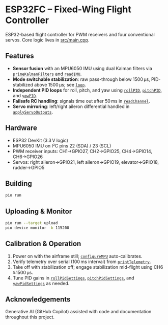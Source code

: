 # ESP32FC – Fixed-Wing Flight Controller

ESP32-based flight controller for PWM receivers and four conventional servos. Core logic lives in [src/main.cpp](src/main.cpp).

## Features

- **Sensor fusion** with an MPU6050 IMU using dual Kalman filters via [`primeKalmanFilters`](src/main.cpp) and [`readIMU`](src/main.cpp).
- **Mode switchable stabilization**: raw pass-through below 1500 µs, PID-stabilized above 1500 µs; see [`loop`](src/main.cpp).
- **Independent PID loops** for roll, pitch, and yaw using [`rollPID`](src/main.cpp), [`pitchPID`](src/main.cpp), and [`yawPID`](src/main.cpp).
- **Failsafe RC handling**: signals time out after 50 ms in [`readChannel`](src/main.cpp).
- **Servo mirroring**: left/right aileron differential handled in [`applyServoOutputs`](src/main.cpp).

## Hardware

- ESP32 DevKit (3.3 V logic)
- MPU6050 IMU on I²C pins 22 (SDA) / 23 (SCL)
- PWM receiver inputs: CH1→GPIO27, CH2→GPIO25, CH4→GPIO14, CH6→GPIO26
- Servos: right aileron→GPIO21, left aileron→GPIO19, elevator→GPIO18, rudder→GPIO5

## Building

```bash
pio run
```

## Uploading & Monitor

```bash
pio run --target upload
pio device monitor -b 115200
```

## Calibration & Operation

1. Power on with the airframe still; [`configureMPU`](src/main.cpp) auto-calibrates.
2. Verify telemetry over serial (100 ms interval) from [`printTelemetry`](src/main.cpp).
3. Take off with stabilization off; engage stabilization mid-flight using CH6 ≥1500 µs.
4. Tune PID gains in [`rollPidSettings`](src/main.cpp), [`pitchPidSettings`](src/main.cpp), and [`yawPidSettings`](src/main.cpp) as needed.

## Acknowledgements

Generative AI (GitHub Copilot) assisted with code and documentation throughout this project.
